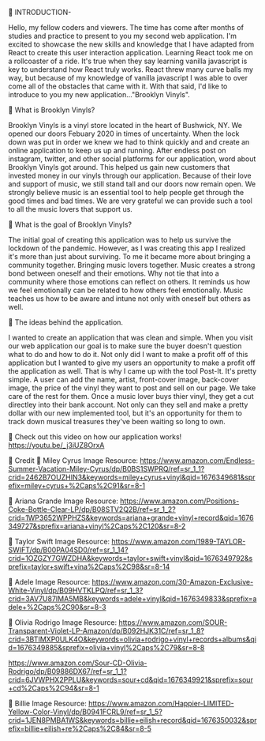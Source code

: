 📀 INTRODUCTION-

Hello, my fellow coders and viewers. The time has come after months of studies and practice to present to you my second web application. I'm excited to showcase the new skills and knowledge that I have adapted from React to create this user interaction application. Learning React took me on a rollcoaster of a ride. It's true when they say learning vanilla javascript is key to understand how React truly works. React threw many curve balls my way, but because of my knowledge of vanilla javascript I was able to over come all of the obstacles that came with it. With that said, I'd like to introduce to you my new application..."Brooklyn Vinyls".

📀 What is Brooklyn Vinyls?

Brooklyn Vinyls is a vinyl store located in the heart of Bushwick, NY. We opened our doors Febuary 2020 in times of uncertainty. When the lock down was put in order we knew we had to think quickly and and create an online application to keep us up and running. After endless post on instagram, twitter, and other social platforms for our application, word about Brooklyn Vinyls got around. This helped us gain new customers that invested money in our vinyls through our application. Because of their love and support of music, we still stand tall and our doors now remain open. We strongly believe music is an essential tool to help people get through the good times and bad times. We are very grateful we can provide such a tool to all the music lovers that support us.

📀 What is the goal of Brooklyn Vinyls?

The initial goal of creating this application was to help us survive the lockdown of the pandemic. However, as I was creating this app I realized it's more than just about surviving. To me it became more about bringing a community together. Bringing music lovers together. Music creates a strong bond between oneself and their emotions. Why not tie that into a community where those emotions can reflect on others. It reminds us how we feel emotionally can be related to how others feel emotionally. Music teaches us how to be aware and intune not only with oneself but others as well.


📀 The ideas behind the application.

 I wanted to create an application that was clean and simple. When you visit our web application our goal is to make sure the buyer doesn't question what to do and how to do it. Not only did I want to make a profit off of this application but I wanted to give my users an opportunity to make a profit off the application as well. That is why I came up with the tool Post-It. It's pretty simple.  A user can add the name, artist, front-cover image, back-cover image, the price of the vinyl they want to post and sell on our page. We take care of the rest for them. Once a music lover buys thier vinyl, they get a cut directley into their bank account. Not only can they sell and make a pretty dollar with our new implemented tool, but it's an opportunity for them to track down musical treasures they've been waiting so long to own.

📀 Check out this video on how our application works!
https://youtu.be/_j3iUZ8OrxA



📀 Credit
📸 Miley Cyrus Image Resource:
https://www.amazon.com/Endless-Summer-Vacation-Miley-Cyrus/dp/B0BS1SWPRQ/ref=sr_1_1?crid=2462B7OUZHIN3&keywords=miley+cyrus+vinyl&qid=1676349681&sprefix=miley+cyrus+%2Caps%2C91&sr=8-1

📸 Ariana Grande Image Resource:
https://www.amazon.com/Positions-Coke-Bottle-Clear-LP/dp/B08STV2Q2B/ref=sr_1_2?crid=1WP3652WPPHZS&keywords=ariana+grande+vinyl+record&qid=1676349727&sprefix=ariana+vinyl%2Caps%2C120&sr=8-2

📸 Taylor Swift Image Resource:
https://www.amazon.com/1989-TAYLOR-SWIFT/dp/B00PA04SD0/ref=sr_1_14?crid=1OZGZY7GWZDHA&keywords=taylor+swift+vinyl&qid=1676349792&sprefix=taylor+swift+vina%2Caps%2C98&sr=8-14

📸 Adele Image Resource:
https://www.amazon.com/30-Amazon-Exclusive-White-Vinyl/dp/B09HVTKLPQ/ref=sr_1_3?crid=3AV7U87IMA5MB&keywords=adele+vinyl&qid=1676349833&sprefix=adele+%2Caps%2C90&sr=8-3

📸 Olivia Rodrigo Image Resource:
https://www.amazon.com/SOUR-Transparent-Violet-LP-Amazon/dp/B092HJK31C/ref=sr_1_8?crid=3BTIMXP0ULK4O&keywords=olivia+rodrigo+vinyl+records+albums&qid=1676349885&sprefix=olivia+vinyl%2Caps%2C79&sr=8-8

https://www.amazon.com/Sour-CD-Olivia-Rodrigo/dp/B09886DX67/ref=sr_1_1?crid=6JVWPHX2PPLU&keywords=sour+cd&qid=1676349921&sprefix=sour+cd%2Caps%2C94&sr=8-1

📸 Billie Image Resource:
https://www.amazon.com/Happier-LIMITED-Yellow-Color-Vinyl/dp/B0941FCRL9/ref=sr_1_5?crid=1JEN8PMBA1WS&keywords=billie+eilish+record&qid=1676350032&sprefix=billie+eilish+re%2Caps%2C84&sr=8-5








